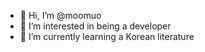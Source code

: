 - 👋 Hi, I’m @moomuo
- 👀 I’m interested in being a developer
- 🌱 I’m currently learning a Korean literature


<!---
moomuo/moomuo is a ✨ special ✨ repository because its `README.md` (this file) appears on your GitHub profile.
You can click the Preview link to take a look at your changes.
--->
